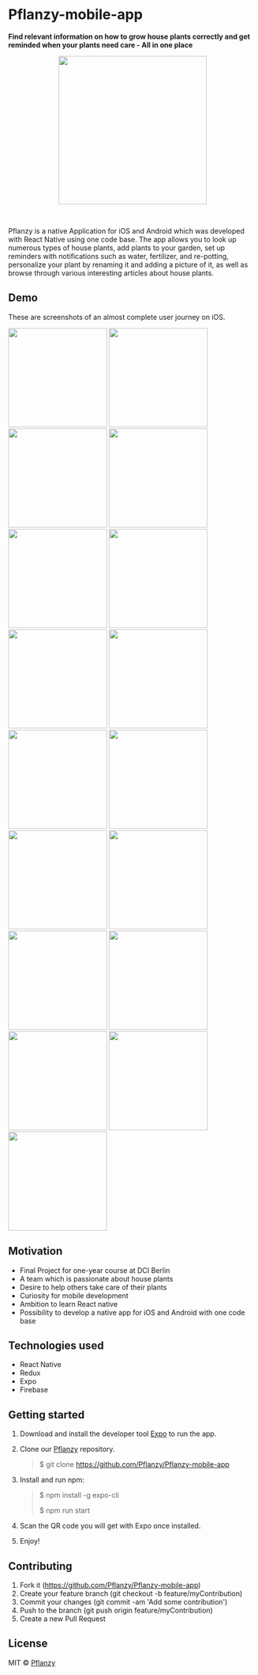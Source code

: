 # Pflanzy-mobile-app

<strong>Find relevant information on how to grow house plants correctly and get reminded when your plants need care - All in one place</strong> </p>

<p align="center"><img src="assets/images/pflanzy-logo.svg" width="300px" /></p>
<br>

Pflanzy is a native Application for iOS and Android which was developed with React Native using one code base. The app allows you to look up numerous types of house plants, add plants to your garden, set up reminders with notifications such as water, fertilizer, and re-potting, personalize your plant by renaming it and adding a picture of it, as well as browse through various interesting articles about house plants.

## Demo

These are screenshots of an almost complete user journey on iOS.

<p float="left">
<img src="demo_pics/SearchScreen.PNG" width="200px">
<img src="demo_pics/MyGardenEmpty.PNG" width="200px">
<img src="demo_pics/Recognition.PNG" width="200px">
<img src="demo_pics/SearchModal.PNG" width="200px">
<img src="demo_pics/IndividualPlant.PNG" width="200px">
<img src="demo_pics/IndividualPlantExtended.PNG" width="200px">
<img src="demo_pics/PlantAdded.PNG" width="200px">
<img src="demo_pics/MyGardenWithPlants.PNG" width="200px">
<img src="demo_pics/MyPlant.PNG" width="200px">
<img src="demo_pics/MyPlantOptions.PNG" width="200px">
<img src="demo_pics/RenameModal.PNG" width="200px">
<img src="demo_pics/MyPlantRenamed.PNG" width="200px">
<img src="demo_pics/ReminderModal.PNG" width="200px">
<img src="demo_pics/Notifications.PNG" width="200px">
<img src="demo_pics/ExploreScreen.PNG" width="200px">
<img src="demo_pics/Article.PNG" width="200px">
<img src="demo_pics/PhotoViewer.PNG" width="200px">
</p>

## Motivation

- Final Project for one-year course at DCI Berlin
- A team which is passionate about house plants
- Desire to help others take care of their plants
- Curiosity for mobile development
- Ambition to learn React native
- Possibility to develop a native app for iOS and Android with one code base

## Technologies used

- React Native
- Redux
- Expo
- Firebase

## Getting started

1. Download and install the developer tool [Expo](https://play.google.com/store/apps/details?id=host.exp.exponent&hl=es) to run the app.

2. Clone our [Pflanzy](git@github.com:Pflanzy/Pflanzy-mobile-app.git) repository.

   > \$ git clone https://github.com/Pflanzy/Pflanzy-mobile-app

3. Install and run npm:

   > \$ npm install -g expo-cli
   >
   > \$ npm run start

4. Scan the QR code you will get with Expo once installed.

5. Enjoy!

## Contributing

1. Fork it (https://github.com/Pflanzy/Pflanzy-mobile-app)
2. Create your feature branch (git checkout -b feature/myContribution)
3. Commit your changes (git commit -am 'Add some contribution')
4. Push to the branch (git push origin feature/myContribution)
5. Create a new Pull Request

## License

MIT © [Pflanzy](https://github.com/Pflanzy/Pflanzy-mobile-app/blob/master/LICENSE)
